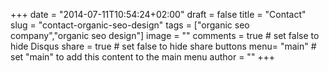 +++
date = "2014-07-11T10:54:24+02:00"
draft = false
title = "Contact"
slug = "contact-organic-seo-design"
tags = ["organic seo company","organic seo design"]
image = ""
comments = true	# set false to hide Disqus
share = true	# set false to hide share buttons
menu= "main"		# set "main" to add this content to the main menu
author = ""
+++
